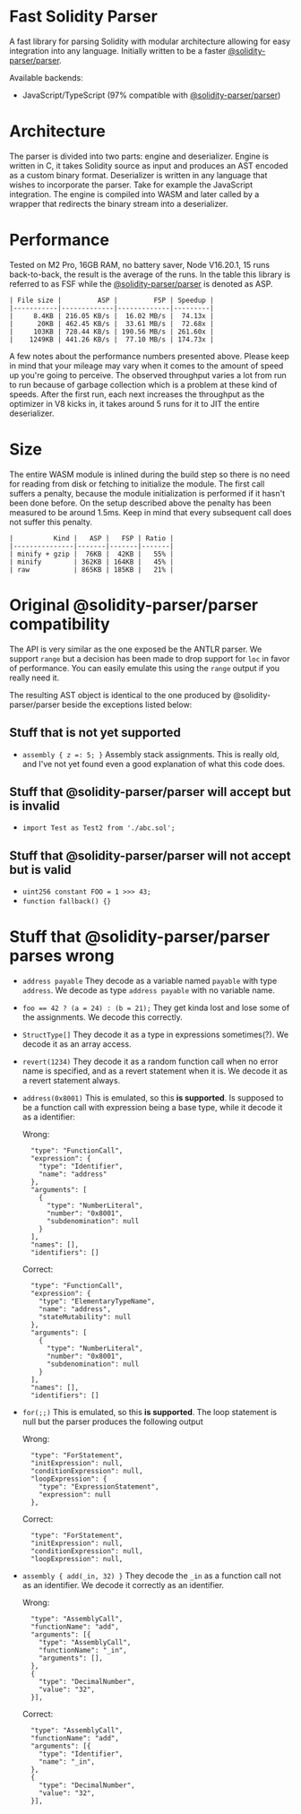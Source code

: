 # Fast Solidity Parser

A fast library for parsing Solidity with modular architecture allowing for easy integration into any language.
Initially written to be a faster [@solidity-parser/parser](https://github.com/solidity-parser/parser).

Available backends:

- JavaScript/TypeScript (97% compatible with [@solidity-parser/parser](https://github.com/solidity-parser/parser))

# Architecture

The parser is divided into two parts: engine and deserializer.
Engine is written in C, it takes Solidity source as input and produces an AST encoded as a custom binary format.
Deserializer is written in any language that wishes to incorporate the parser.
Take for example the JavaScript integration.
The engine is compiled into WASM and later called by a wrapper that redirects the binary stream into a deserializer. 

# Performance

Tested on M2 Pro, 16GB RAM, no battery saver, Node V16.20.1, 15 runs back-to-back, the result is the average of the runs.
In the table this library is referred to as FSF while the [@solidity-parser/parser](https://github.com/solidity-parser/parser) is denoted as ASP.

```
| File size |         ASP |         FSP | Speedup |
|-----------|-------------|-------------|---------|
|     8.4KB | 216.05 KB/s |  16.02 MB/s |  74.13x |
|      20KB | 462.45 KB/s |  33.61 MB/s |  72.68x |
|     103KB | 728.44 KB/s | 190.56 MB/s | 261.60x |
|    1249KB | 441.26 KB/s |  77.10 MB/s | 174.73x |
```

A few notes about the performance numbers presented above.
Please keep in mind that your mileage may vary when it comes to the amount of speed up you're going to perceive.
The observed throughput varies a lot from run to run because of garbage collection which is a problem at these kind of speeds.
After the first run, each next increases the throughput as the optimizer in V8 kicks in, it takes around 5 runs for it to JIT the entire deserializer. 

# Size

The entire WASM module is inlined during the build step so there is no need for reading from disk or fetching to initialize the module.
The first call suffers a penalty, because the module initialization is performed if it hasn't been done before.
On the setup described above the penalty has been measured to be around 1.5ms.
Keep in mind that every subsequent call does not suffer this penalty.

```
|          Kind |   ASP |   FSP | Ratio |
|---------------|-------|-------|-------|
| minify + gzip |  76KB |  42KB |   55% |
| minify        | 362KB | 164KB |   45% |
| raw           | 865KB | 185KB |   21% |
```

# Original @solidity-parser/parser compatibility

The API is very similar as the one exposed be the ANTLR parser.
We support `range` but a decision has been made to drop support for `loc` in favor of performance.
You can easily emulate this using the `range` output if you really need it.

The resulting AST object is identical to the one produced by @solidity-parser/parser beside the exceptions listed below:

## Stuff that is not yet supported

- `assembly { z =: 5; }`
  Assembly stack assignments.
  This is really old, and I've not yet found even a good explanation of what this code does.

## Stuff that @solidity-parser/parser will accept but is invalid

- `import Test as Test2 from './abc.sol';`

## Stuff that @solidity-parser/parser will not accept but is valid

- `uint256 constant FOO = 1 >>> 43;`
- `function fallback() {}`

# Stuff that @solidity-parser/parser parses wrong

- `address payable`
  They decode as a variable named `payable` with type `address`.
  We decode as type `address payable` with no variable name.

- `foo == 42 ? (a = 24) : (b = 21);`
  They get kinda lost and lose some of the assignments.
  We decode this correctly.

- `StructType[]`
  They decode it as a type in expressions sometimes(?).
  We decode it as an array access.

- `revert(1234)`
  They decode it as a random function call when no error name is specified, and as a revert statement when it is.
  We decode it as a revert statement always.

- `address(0x8001)`
  This is emulated, so this **is supported**.
  Is supposed to be a function call with expression being a base type, while it
  decode it as a identifier:

  Wrong:
  ```
    "type": "FunctionCall",
    "expression": {
      "type": "Identifier",
      "name": "address"
    },
    "arguments": [
      {
        "type": "NumberLiteral",
        "number": "0x8001",
        "subdenomination": null
      }
    ],
    "names": [],
    "identifiers": []
  ```

  Correct:
  ```
    "type": "FunctionCall",
    "expression": {
      "type": "ElementaryTypeName",
      "name": "address",
      "stateMutability": null
    },
    "arguments": [
      {
        "type": "NumberLiteral",
        "number": "0x8001",
        "subdenomination": null
      }
    ],
    "names": [],
    "identifiers": []
  ```

- `for(;;)`
  This is emulated, so this **is supported**.
  The loop statement is null but the parser produces the following output

  Wrong:
  ```
    "type": "ForStatement",
    "initExpression": null,
    "conditionExpression": null,
    "loopExpression": {
      "type": "ExpressionStatement",
      "expression": null
    },
  ```

  Correct:
  ```
    "type": "ForStatement",
    "initExpression": null,
    "conditionExpression": null,
    "loopExpression": null,
  ```

- `assembly { add(_in, 32) }`
  They decode the `_in` as a function call not as an identifier.
  We decode it correctly as an identifier.

  Wrong:
  ```
    "type": "AssemblyCall",
    "functionName": "add",
    "arguments": [{
      "type": "AssemblyCall",
      "functionName": "_in",
      "arguments": [],
    },
    {
      "type": "DecimalNumber",
      "value": "32",
    }],
  ```

  Correct:
  ```
    "type": "AssemblyCall",
    "functionName": "add",
    "arguments": [{
      "type": "Identifier",
      "name": "_in",
    },
    {
      "type": "DecimalNumber",
      "value": "32",
    }],
  ```
